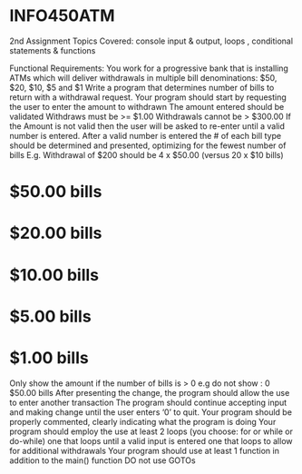 # INFO450ATM
2nd Assignment 
Topics Covered:  console input & output,  loops , conditional statements & functions

Functional Requirements:
You work for a progressive bank that is installing ATMs which will deliver withdrawals in  multiple bill denominations: $50, $20, $10, $5 and $1 
Write a program that determines number of bills to return with a withdrawal request.
Your program should start by  requesting the user to enter the amount to withdrawn
The amount entered should be validated 
Withdraws must be >= $1.00
Withdrawals cannot be > $300.00
If the  Amount is not valid then the user will be asked to re-enter until a valid number is entered.
After a valid number is entered  the # of each bill type should be determined and presented, optimizing for the fewest number of bills
E.g.  Withdrawal of $200 should be 4 x $50.00  (versus 20  x $10 bills)
#  $50.00 bills
# $20.00 bills
# $10.00 bills
# $5.00 bills
# $1.00 bills
Only show the amount if the number of bills is  >  0
e.g   do not show :   0  $50.00 bills
After presenting the change, the program should allow the use to enter another transaction
The program should continue accepting input and making change until the user enters  ‘0’ to quit.
Your program should be properly commented, clearly indicating what the program is doing
Your program should employ the use at least 2 loops (you choose: for or while or do-while)
	one that loops until a valid input is entered
	one that loops to allow for additional withdrawals
Your program should use at least 1 function in addition to the main() function
DO not use GOTOs
